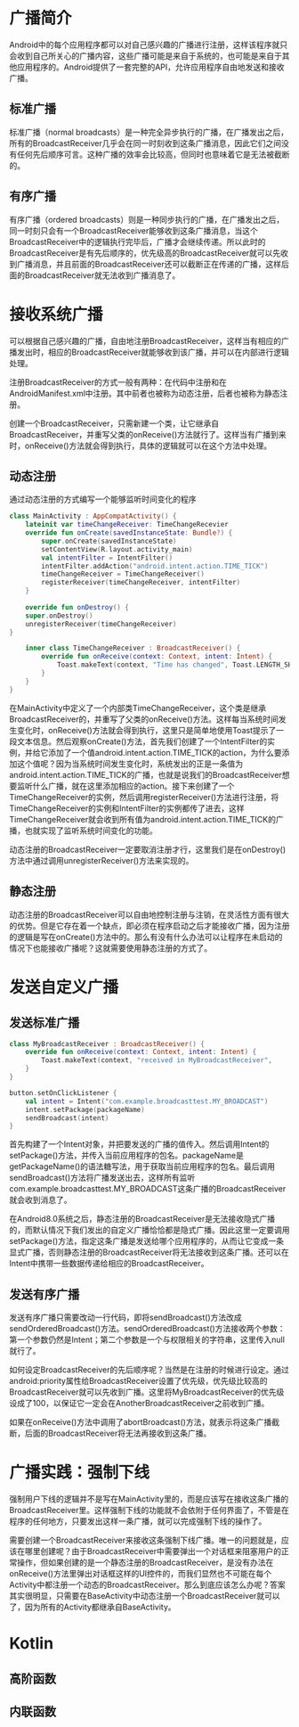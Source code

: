 # 广播简介

Android中的每个应用程序都可以对自己感兴趣的广播进行注册，这样该程序就只会收到自己所关心的广播内容，这些广播可能是来自于系统的，也可能是来自于其他应用程序的。Android提供了一套完整的API，允许应用程序自由地发送和接收广播。

## 标准广播

标准广播（normal broadcasts）是一种完全异步执行的广播，在广播发出之后，所有的BroadcastReceiver几乎会在同一时刻收到这条广播消息，因此它们之间没有任何先后顺序可言。这种广播的效率会比较高，但同时也意味着它是无法被截断的。

## 有序广播

有序广播（ordered broadcasts）则是一种同步执行的广播，在广播发出之后，同一时刻只会有一个BroadcastReceiver能够收到这条广播消息，当这个BroadcastReceiver中的逻辑执行完毕后，广播才会继续传递。所以此时的BroadcastReceiver是有先后顺序的，优先级高的BroadcastReceiver就可以先收到广播消息，并且前面的BroadcastReceiver还可以截断正在传递的广播，这样后面的BroadcastReceiver就无法收到广播消息了。

# 接收系统广播

可以根据自己感兴趣的广播，自由地注册BroadcastReceiver，这样当有相应的广播发出时，相应的BroadcastReceiver就能够收到该广播，并可以在内部进行逻辑处理。

注册BroadcastReceiver的方式一般有两种：在代码中注册和在AndroidManifest.xml中注册。其中前者也被称为动态注册，后者也被称为静态注册。

创建一个BroadcastReceiver，只需新建一个类，让它继承自BroadcastReceiver，并重写父类的onReceive()方法就行了。这样当有广播到来时，onReceive()方法就会得到执行，具体的逻辑就可以在这个方法中处理。

## 动态注册

通过动态注册的方式编写一个能够监听时间变化的程序

```kotlin
class MainActivity : AppCompatActivity() {
    lateinit var timeChangeReceiver: TimeChangeRecevier
    override fun onCreate(savedInstanceState: Bundle?) {
        super.onCreate(savedInstanceState) 
        setContentView(R.layout.activity_main)         
        val intentFilter = IntentFilter()         
        intentFilter.addAction("android.intent.action.TIME_TICK")        
        timeChangeReceiver = TimeChangeReceiver()         
        registerReceiver(timeChangeReceiver, intentFilter) 
    }
    
    override fun onDestroy() {         
    super.onDestroy()         
    unregisterReceiver(timeChangeReceiver)     
}     

	inner class TimeChangeReceiver : BroadcastReceiver() {         
    	override fun onReceive(context: Context, intent: Intent) {            
        	Toast.makeText(context, "Time has changed", Toast.LENGTH_SHORT).show()        
    	}     
	} 
}
```

在MainActivity中定义了一个内部类TimeChangeReceiver，这个类是继承BroadcastReceiver的，并重写了父类的onReceive()方法。这样每当系统时间发生变化时，onReceive()方法就会得到执行，这里只是简单地使用Toast提示了一段文本信息。然后观察onCreate()方法，首先我们创建了一个IntentFilter的实例，并给它添加了一个值android.intent.action.TIME_TICK的action，为什么要添加这个值呢？因为当系统时间发生变化时，系统发出的正是一条值为android.intent.action.TIME_TICK的广播，也就是说我们的BroadcastReceiver想要监听什么广播，就在这里添加相应的action。接下来创建了一个TimeChangeReceiver的实例，然后调用registerReceiver()方法进行注册，将TimeChangeReceiver的实例和IntentFilter的实例都传了进去，这样TimeChangeReceiver就会收到所有值为android.intent.action.TIME_TICK的广播，也就实现了监听系统时间变化的功能。

动态注册的BroadcastReceiver一定要取消注册才行，这里我们是在onDestroy()方法中通过调用unregisterReceiver()方法来实现的。

## 静态注册

动态注册的BroadcastReceiver可以自由地控制注册与注销，在灵活性方面有很大的优势。但是它存在着一个缺点，即必须在程序启动之后才能接收广播，因为注册的逻辑是写在onCreate()方法中的。那么有没有什么办法可以让程序在未启动的情况下也能接收广播呢？这就需要使用静态注册的方式了。

# 发送自定义广播

## 发送标准广播

```kotlin
class MyBroadcastReceiver : BroadcastReceiver() {     
    override fun onReceive(context: Context, intent: Intent) {         
        Toast.makeText(context, "received in MyBroadcastReceiver",            Toast.LENGTH_SHORT).show()     
    } 
}

button.setOnClickListener {             
    val intent = Intent("com.example.broadcasttest.MY_BROADCAST")           
    intent.setPackage(packageName)             
    sendBroadcast(intent)         
}
```

首先构建了一个Intent对象，并把要发送的广播的值传入。然后调用Intent的setPackage()方法，并传入当前应用程序的包名。packageName是getPackageName()的语法糖写法，用于获取当前应用程序的包名。最后调用sendBroadcast()方法将广播发送出去，这样所有监听com.example.broadcasttest.MY_BROADCAST这条广播的BroadcastReceiver就会收到消息了。

在Android8.0系统之后，静态注册的BroadcastReceiver是无法接收隐式广播的，而默认情况下我们发出的自定义广播恰恰都是隐式广播。因此这里一定要调用setPackage()方法，指定这条广播是发送给哪个应用程序的，从而让它变成一条显式广播，否则静态注册的BroadcastReceiver将无法接收到这条广播。还可以在Intent中携带一些数据传递给相应的BroadcastReceiver。

## 发送有序广播

发送有序广播只需要改动一行代码，即将sendBroadcast()方法改成sendOrderedBroadcast()方法。sendOrderedBroadcast()方法接收两个参数：第一个参数仍然是Intent；第二个参数是一个与权限相关的字符串，这里传入null就行了。

如何设定BroadcastReceiver的先后顺序呢？当然是在注册的时候进行设定。通过android:priority属性给BroadcastReceiver设置了优先级，优先级比较高的BroadcastReceiver就可以先收到广播。这里将MyBroadcastReceiver的优先级设成了100，以保证它一定会在AnotherBroadcastReceiver之前收到广播。

如果在onReceive()方法中调用了abortBroadcast()方法，就表示将这条广播截断，后面的BroadcastReceiver将无法再接收到这条广播。

# 广播实践：强制下线

强制用户下线的逻辑并不是写在MainActivity里的，而是应该写在接收这条广播的BroadcastReceiver里。这样强制下线的功能就不会依附于任何界面了，不管是在程序的任何地方，只要发出这样一条广播，就可以完成强制下线的操作了。

需要创建一个BroadcastReceiver来接收这条强制下线广播。唯一的问题就是，应该在哪里创建呢？由于BroadcastReceiver中需要弹出一个对话框来阻塞用户的正常操作，但如果创建的是一个静态注册的BroadcastReceiver，是没有办法在onReceive()方法里弹出对话框这样的UI控件的，而我们显然也不可能在每个Activity中都注册一个动态的BroadcastReceiver。那么到底应该怎么办呢？答案其实很明显，只需要在BaseActivity中动态注册一个BroadcastReceiver就可以了，因为所有的Activity都继承自BaseActivity。

# Kotlin

## 高阶函数

## 内联函数